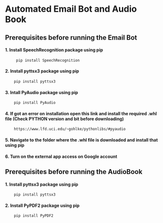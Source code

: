 # Automated Email Bot and Audio Book

## Prerequisites before running the Email Bot
#### 1. Install SpeechRecognition package using pip
         pip install SpeechRecognition

#### 2. Install pyttsx3 package using pip
        pip install pyttsx3

#### 3. Intall PyAudio package using pip
        pip install PyAudio

#### 4. If got an error on installation open this link and install the required     .whl file (Check PYTHON version and bit before downloading)
        https://www.lfd.uci.edu/~gohlke/pythonlibs/#pyaudio

#### 5. Navigate to the folder where the .whl file is downloaded and install that using pip

#### 6. Turn on the external app access on Google account


## Prerequisites before running the AudioBook
#### 1. Install pyttsx3 package using pip
        pip install pyttsx3

#### 2. Install PyPDF2 package using pip
        pip install PyPDF2